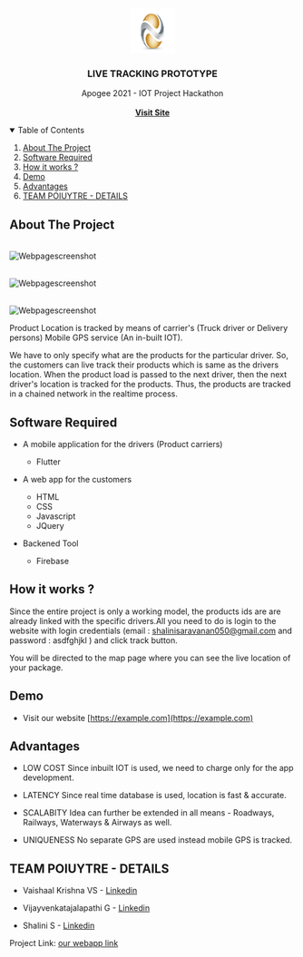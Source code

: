 <!-- PROJECT LOGO -->
<br />
<p align="center">
  <a>
    <img src="assets/images/logo.png" alt="Logo" width="80" height="80">
  </a>

  <h3 align="center">LIVE TRACKING PROTOTYPE</h3>

  <p align="center">
    Apogee 2021 - IOT Project Hackathon
    <br /><br />
    <a href="#"><strong>Visit Site</strong></a>
    <br />
    </p>
</p>



<!-- TABLE OF CONTENTS -->
<details open="open">
  <summary>Table of Contents</summary>
  <ol>
    <li>
      <a href="#about-the-project">About The Project</a>
    </li>
    <li><a href="#software required">Software Required</a></li>
    <li><a href="#How it works ?">How it works ?</a></li>
    <li><a href="#Demo">Demo</a></li>
    <li><a href="#Advantages">Advantages</a></li>
    <li><a href="#TEAM POIUYTRE - DETAILS">TEAM POIUYTRE - DETAILS</a></li>
  </ol>
</details>



<!-- ABOUT THE PROJECT -->
## About The Project
<a><br />
<img src="https://github.com/shalini-saravanan/livetracking/blob/main/assets/images/Screenshot1.png" alt="Webpagescreenshot">
</a>

<a><br />
<img src="https://github.com/shalini-saravanan/livetracking/blob/main/assets/images/Screenshot2.png" alt="Webpagescreenshot">
</a>

<a><br />
<img src="https://github.com/shalini-saravanan/livetracking/blob/main/assets/images/Screenshot3.png" alt="Webpagescreenshot">
</a>
 
 
   Product Location is tracked by means of carrier's (Truck driver or Delivery persons) Mobile GPS service (An in-built IOT).

We have to only specify what are the products for the particular driver. So, the customers can live track their products which is same as the drivers location. When the product load is passed to the next driver, then the next driver's location is tracked for the products.
Thus, the products are tracked in a chained network in the realtime process.


## Software Required

*  A mobile application for the drivers (Product carriers)
      * Flutter

*  A web app for the customers
      * HTML
      * CSS
      * Javascript
      * JQuery
      
*  Backened Tool
      * Firebase

<!-- GETTING STARTED -->
## How it works ?

Since the entire project is only a working model, the products ids are are already linked with the specific drivers.All you need to do is login to the website with login credentials (email : shalinisaravanan050@gmail.com and password : asdfghjkl ) and click track button.

You will be directed to the map page where you can see the live location of your package.

## Demo

* Visit our website [https://example.com](https://example.com)
    
## Advantages

* LOW COST
    Since inbuilt IOT is used, we need to charge only for the app development.
    
* LATENCY
    Since real time database is used, location is fast & accurate.

* SCALABITY
    Idea can further be extended in all means - Roadways, Railways, Waterways & Airways as well.

* UNIQUENESS
    No separate GPS are used instead mobile GPS is tracked.
    

<!-- TEAM -->
## TEAM POIUYTRE - DETAILS

 * Vaishaal Krishna VS - [Linkedin](https://www.linkedin.com/in/vaishaal-krishna-vs-21222b117/)
 
 * Vijayvenkatajalapathi G - [Linkedin](https://www.linkedin.com/in/vijayvenkatajalapathi/)
 
 * Shalini S - [Linkedin](https://www.linkedin.com/in/shalini-saravanan/)
 
 
Project Link: [our webapp link](https://www.google.com)



<!-- MARKDOWN LINKS & IMAGES -->

[product-screenshot1]: assets/images/screenshot1.png
[product-screenshot2]: assets/images/screenshot2.png
[product-screenshot3]: assets/images/screenshot3.png

